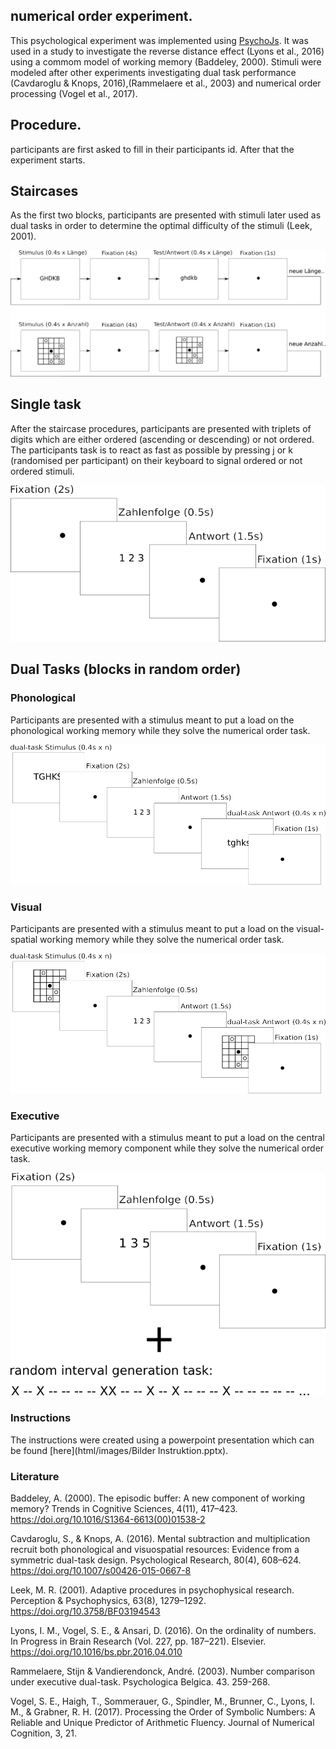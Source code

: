 ## numerical order experiment.

This psychological experiment was implemented using [PsychoJs](https://github.com/psychopy/psychojs). 
It was used in a study to investigate the reverse distance effect (Lyons et al., 2016) using a commom model of working memory (Baddeley, 2000).
Stimuli were modeled after other experiments investigating dual task performance (Cavdaroglu & Knops, 2016),(Rammelaere et al., 2003)
and numerical order processing (Vogel et al., 2017).

## Procedure.

participants are first asked to fill in their participants id. 
After that the experiment starts.

## Staircases

As the first two blocks, participants are presented with stimuli later used as dual tasks in order to determine the optimal difficulty of the stimuli
(Leek, 2001).

![staircase design](./pictures_readme/staircases_design.png)

## Single task

After the staircase procedures, participants are presented with triplets of digits which are either ordered (ascending or descending) or not ordered.
The participants task is to react as fast as possible by pressing j or k (randomised per participant) on their keyboard to signal ordered or not ordered stimuli.

![single task design](./pictures_readme/design_single.png)

## Dual Tasks (blocks in random order)

### Phonological

Participants are presented with a stimulus meant to put a load on the phonological working memory while they solve the numerical order task.

![phonological task design](./pictures_readme/design_phon.png)

### Visual

Participants are presented with a stimulus meant to put a load on the visual-spatial working memory while they solve the numerical order task.

![visual task design](./pictures_readme/design_vis.png)

### Executive

Participants are presented with a stimulus meant to put a load on the central executive working memory component while they solve the numerical order task.

![executive task design](./pictures_readme/design_exe.png)

### Instructions

The instructions were created using a powerpoint presentation which can be found [here](html/images/Bilder Instruktion.pptx).

### Literature

Baddeley, A. (2000). The episodic buffer: A new component of working memory? Trends in Cognitive Sciences, 4(11), 417–423. https://doi.org/10.1016/S1364-6613(00)01538-2

Cavdaroglu, S., & Knops, A. (2016). Mental subtraction and multiplication recruit both phonological and visuospatial resources: Evidence from a symmetric dual-task design. Psychological Research, 80(4), 608–624. https://doi.org/10.1007/s00426-015-0667-8

Leek, M. R. (2001). Adaptive procedures in psychophysical research. Perception & Psychophysics, 63(8), 1279–1292. https://doi.org/10.3758/BF03194543

Lyons, I. M., Vogel, S. E., & Ansari, D. (2016). On the ordinality of numbers. In Progress in Brain Research (Vol. 227, pp. 187–221). Elsevier. https://doi.org/10.1016/bs.pbr.2016.04.010

Rammelaere, Stijn & Vandierendonck, André. (2003). Number comparison under executive dual-task. Psychologica Belgica. 43. 259-268. 

Vogel, S. E., Haigh, T., Sommerauer, G., Spindler, M., Brunner, C., Lyons, I. M., & Grabner, R. H. (2017). Processing the Order of Symbolic Numbers: A Reliable and Unique Predictor of Arithmetic Fluency. Journal of Numerical Cognition, 3, 21.

